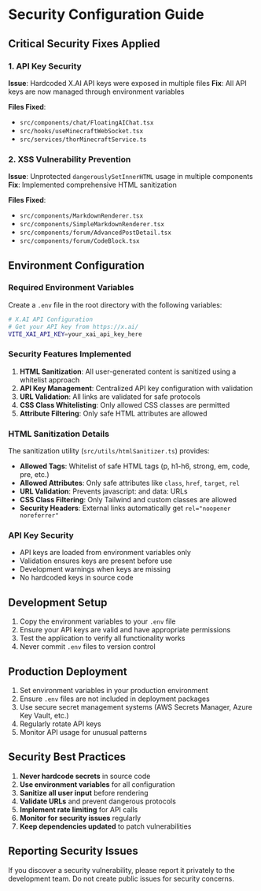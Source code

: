 # Security Configuration Guide

## Critical Security Fixes Applied

### 1. API Key Security
**Issue**: Hardcoded X.AI API keys were exposed in multiple files
**Fix**: All API keys are now managed through environment variables

**Files Fixed**:
- `src/components/chat/FloatingAIChat.tsx`
- `src/hooks/useMinecraftWebSocket.tsx`
- `src/services/thorMinecraftService.ts`

### 2. XSS Vulnerability Prevention
**Issue**: Unprotected `dangerouslySetInnerHTML` usage in multiple components
**Fix**: Implemented comprehensive HTML sanitization

**Files Fixed**:
- `src/components/MarkdownRenderer.tsx`
- `src/components/SimpleMarkdownRenderer.tsx`
- `src/components/forum/AdvancedPostDetail.tsx`
- `src/components/forum/CodeBlock.tsx`

## Environment Configuration

### Required Environment Variables

Create a `.env` file in the root directory with the following variables:

```bash
# X.AI API Configuration
# Get your API key from https://x.ai/
VITE_XAI_API_KEY=your_xai_api_key_here
```

### Security Features Implemented

1. **HTML Sanitization**: All user-generated content is sanitized using a whitelist approach
2. **API Key Management**: Centralized API key configuration with validation
3. **URL Validation**: All links are validated for safe protocols
4. **CSS Class Whitelisting**: Only allowed CSS classes are permitted
5. **Attribute Filtering**: Only safe HTML attributes are allowed

### HTML Sanitization Details

The sanitization utility (`src/utils/htmlSanitizer.ts`) provides:

- **Allowed Tags**: Whitelist of safe HTML tags (p, h1-h6, strong, em, code, pre, etc.)
- **Allowed Attributes**: Only safe attributes like `class`, `href`, `target`, `rel`
- **URL Validation**: Prevents javascript: and data: URLs
- **CSS Class Filtering**: Only Tailwind and custom classes are allowed
- **Security Headers**: External links automatically get `rel="noopener noreferrer"`

### API Key Security

- API keys are loaded from environment variables only
- Validation ensures keys are present before use
- Development warnings when keys are missing
- No hardcoded keys in source code

## Development Setup

1. Copy the environment variables to your `.env` file
2. Ensure your API keys are valid and have appropriate permissions
3. Test the application to verify all functionality works
4. Never commit `.env` files to version control

## Production Deployment

1. Set environment variables in your production environment
2. Ensure `.env` files are not included in deployment packages
3. Use secure secret management systems (AWS Secrets Manager, Azure Key Vault, etc.)
4. Regularly rotate API keys
5. Monitor API usage for unusual patterns

## Security Best Practices

1. **Never hardcode secrets** in source code
2. **Use environment variables** for all configuration
3. **Sanitize all user input** before rendering
4. **Validate URLs** and prevent dangerous protocols
5. **Implement rate limiting** for API calls
6. **Monitor for security issues** regularly
7. **Keep dependencies updated** to patch vulnerabilities

## Reporting Security Issues

If you discover a security vulnerability, please report it privately to the development team. Do not create public issues for security concerns. 